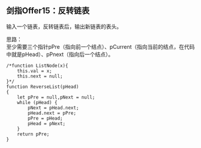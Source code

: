 ## 剑指Offer15：反转链表
输入一个链表，反转链表后，输出新链表的表头。  
  
思路：  
至少需要三个指针pPre（指向前一个结点）、pCurrent（指向当前的结点，在代码中就是pHead）、pPnext（指向后一个结点）。
```
/*function ListNode(x){
    this.val = x;
    this.next = null;
}*/
function ReverseList(pHead)
{
    let pPre = null,pNext = null;
    while (pHead) {
        pNext = pHead.next;
        pHead.next = pPre;
        pPre = pHead;
        pHead = pNext;
    }
    return pPre;
}
```
